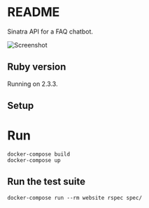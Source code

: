 # README

Sinatra API for a FAQ chatbot.

![Screenshot](http://res.cloudinary.com/betogrun/image/upload/e_shadow:40/v1496192657/faq_chatbot.png)

## Ruby version

Running on 2.3.3.

## Setup

# Run
```
docker-compose build
docker-compose up
```

## Run the test suite
```
docker-compose run --rm website rspec spec/
```
